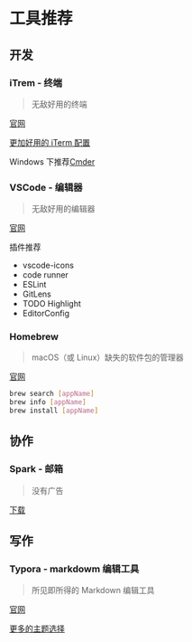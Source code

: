 # 工具推荐



## 开发

### iTrem - 终端

> 无敌好用的终端

[官网](https://iterm2.com/)

[更加好用的 iTerm 配置](./iTerm.md)



Windows 下推荐[Cmder](https://cmder.net/) 



### VSCode - 编辑器

> 无敌好用的编辑器

[官网](https://code.visualstudio.com/)

插件推荐

- vscode-icons
- code runner
- ESLint
- GitLens
- TODO Highlight
- EditorConfig



### Homebrew 

> macOS（或 Linux）缺失的软件包的管理器

[官网](https://brew.sh/index_zh-cn)

```bash
brew search [appName]
brew info [appName]
brew install [appName]
```



## 协作

### Spark - 邮箱

> 没有广告

[下载](https://apps.apple.com/us/app/spark-email-app-by-readdle/id1176895641)



## 写作

### Typora - markdowm 编辑工具

> 所见即所得的 Markdown 编辑工具

[官网](https://typora.io/)

[更多的主题选择](http://theme.typora.io/)